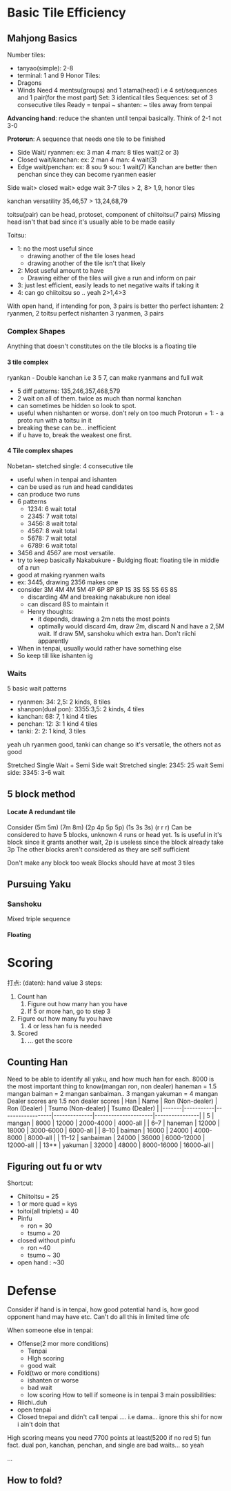 # Basic Tile Efficiency
## Mahjong Basics
Number tiles: 
- tanyao(simple): 2-8
- terminal: 1 and 9 
Honor Tiles: 
- Dragons
- Winds
Need 4 mentsu(groups) and 1 atama(head) i.e 4 set/sequences and 1 pair(for the most part)
Set: 3 identical tiles
Sequences: set of 3 consecutive tiles
Ready = tenpai
~ shanten: ~ tiles away from tenpai

**Advancing hand**: reduce the shanten until tenpai basically. Think of 2-1 not 3-0

**Protorun**: A sequence that needs one tile to be finished
- Side Wait/ ryanmen: ex: 3 man 4 man: 8 tiles wait(2 or 3)
- Closed wait/kanchan: ex: 2 man 4 man: 4 wait(3)
- Edge wait/penchan: ex: 8 sou 9 sou: 1 wait(7)
Kanchan are better then penchan since they can become ryanmen easier

Side wait> closed wait> edge wait
 3-7 tiles > 2, 8> 1,9, honor tiles

kanchan versatility
35,46,57 > 13,24,68,79

toitsu(pair)
can be head, protoset, component of chiitoitsu(7 pairs)
Missing head isn't that bad since it's usually able to be made easily

Toitsu: 
- 1: no the most useful since 
	- drawing another of the tile loses head
	- drawing another of the tile isn't that likely
- 2: Most useful amount to have
	- Drawing either of the tiles will give a run and inform on pair
- 3: just lest efficient, easily leads to net negative waits if taking it
- 4: can go chiitoitsu so .. yeah
2>1,4>3

With open hand, if intending for pon, 3 pairs is better tho
perfect ishanten:
2 ryanmen, 2 toitsu
perfect nishanten
3 ryanmen, 3 pairs
### Complex Shapes
Anything that doesn't constitutes on the tile blocks is a floating tile
#### 3 tile complex
ryankan - Double kanchan i.e 3 5 7, can make ryanmans and full wait
- 5 diff patterns: 135,246,357,468,579
- 2 wait on all of them. twice as much than normal kanchan
- can sometimes be hidden so look to spot. 
- useful when nishanten or worse. don't rely on too much
Protorun + 1: - a proto run with a toitsu in it
- breaking these can be... inefficient
- if u have to, break the weakest one first. 
#### 4 Tile complex shapes
Nobetan- stetched single: 4 consecutive tile
- useful when in tenpai and ishanten
- can be used as run and head candidates
- can produce two runs
- 6 patterns
	- 1234: 6 wait total
	- 2345: 7 wait total
	- 3456: 8 wait total
	- 4567: 8 wait total
	- 5678: 7 wait total
	- 6789: 6 wait total
- 3456 and 4567 are most versatile. 
- try to keep basically
Nakabukure - Buldging float: floating tile in middle of a run
- good at making ryanmen waits
- ex: 3445, drawing 2356 makes one
- consider 3M 4M 4M 5M 4P 6P 8P 8P 1S 3S 5S 5S 6S 8S
	- discarding 4M and breaking nakabukure non ideal
	- can discard 8S to maintain it
	- Henry thoughts: 
		- it depends, drawing a 2m nets the most points
		- optimally would discard 4m, draw 2m, discard N and have a 2,5M wait. If draw 5M, sanshoku which extra han. Don't riichi apparently
- When in tenpai, usually would rather have something else
- So keep till like ishanten ig

### Waits
5 basic wait patterns
- ryanmen: 34: 2,5: 2 kinds, 8 tiles
- shanpon(dual pon): 3355:3,5: 2 kinds, 4 tiles
- kanchan: 68: 7, 1 kind 4 tiles
- penchan: 12: 3: 1 kind 4 tiles
- tanki: 2: 2: 1 kind, 3 tiles

yeah uh ryanmen good, tanki can change so it's versatile, the others not as good

Stretched Single Wait + Semi Side wait
Stretched single: 2345: 25 wait
Semi side: 3345: 3-6 wait

## 5 block method
#### Locate A redundant tile
Consider (5m 5m) (7m 8m) (2p 4p 5p 5p) (1s 3s 3s) (r r r) 
Can be considered to have 5 blocks, unknown 4 runs or head yet. 
1s is useful in it's block since it grants another wait, 2p is useless since the block already take 3p 
The other blocks aren't considered as they are self sufficient

Don't make any block too weak
Blocks should have at most 3 tiles

## Pursuing Yaku
### Sanshoku
Mixed triple sequence
#### Floating

# Scoring
打点: (daten): hand value
3 steps: 
1. Count han
	1. Figure out how many han you have
	2. If 5 or more han, go to step 3
2. Figure out how many fu you have
	1. 4 or less han fu is needed
3. Scored
	1. ... get the score
## Counting Han
Need to be able to identify all yaku, and how much han for each. 
8000 is the most important thing to know(mangan ron, non dealer)
haneman = 1.5 mangan
baiman = 2 mangan
sanbaiman.. 3 mangan
yakuman = 4 mangan
Dealer scores are 1.5 non dealer scores
| Han   | Name      | Ron (Non-dealer) | Ron (Dealer) | Tsumo (Non-dealer) | Tsumo (Dealer) |
|-------|-----------|------------------|--------------|---------------------|----------------|
| 5     | mangan    | 8000             | 12000         | 2000-4000           | 4000-all        |
| 6–7   | haneman   | 12000            | 18000         | 3000-6000           | 6000-all        |
| 8–10  | baiman    | 16000            | 24000         | 4000-8000           | 8000-all        |
| 11–12 | sanbaiman | 24000            | 36000         | 6000-12000          | 12000-all       |
| 13+*  | yakuman   | 32000            | 48000         | 8000-16000          | 16000-all       |

## Figuring out fu or wtv
Shortcut: 
- Chiitoitsu = 25
- 1 or more quad = kys
- toitoi(all triplets) = 40
- Pinfu
	- ron = 30
	- tsumo = 20 
- closed without pinfu
	- ron ~40 
	- tsumo ~ 30
- open hand : ~30 

# Defense
Consider if hand is in tenpai, how good potential hand is, how good opponent hand may have etc. 
Can't do all this in limited time ofc

When someone else in tenpai:
- Offense(2 mor more conditions)
	- Tenpai
	- HIgh scoring
	- good wait
- Fold(two or more conditions)
	- ishanten or worse
	- bad wait
	- low scoring
How to tell if someone is in tenpai
3 main possibilities: 
- Riichi..duh
- open tenpai
- Closed tnepai and didn't call tenpai .... i.e dama... ignore this shi for now i ain't doin that

High scoring means you need 7700 points at least(5200 if no red 5)
fun fact. dual pon, kanchan, penchan, and single are bad waits... so yeah

... 
## How to fold? 
